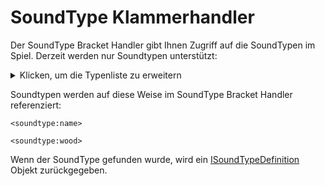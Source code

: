 # SoundType Klammerhandler

Der SoundType Bracket Handler gibt Ihnen Zugriff auf die SoundTypen im Spiel. Derzeit werden nur Soundtypen unterstützt:

<details>
    <summary>Klicken, um die Typenliste zu erweitern</summary>
    <ul>
        <li>Holz</li>
        <li>Boden</li>
        <li>Pflanze</li>
        <li>Stein</li>
        <li>Metall</li>
        <li>Glas</li>
        <li>Tuch</li>
        <li>Sand</li>
        <li>Schnee</li>
        <li>Leiter</li>
        <li>Amboss</li>
        <li>Slime</li>
    </ul>
</details>

Soundtypen werden auf diese Weise im SoundType Bracket Handler referenziert:

```zenscript
<soundtype:name>

<soundtype:wood>
```

Wenn der SoundType gefunden wurde, wird ein [ISoundTypeDefinition](/Mods/ContentTweaker/Vanilla/Types/Sound/ISoundTypeDefinition/) Objekt zurückgegeben.